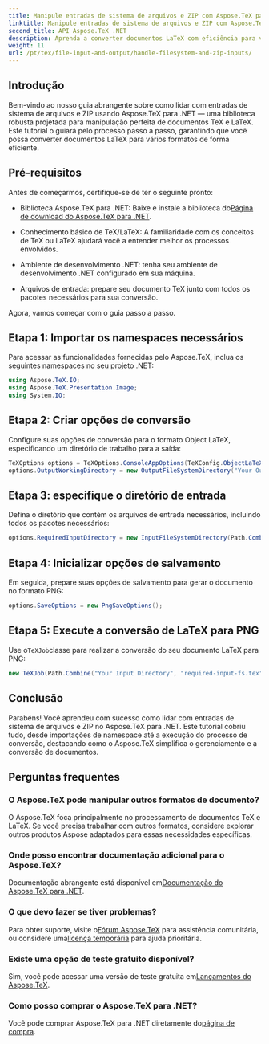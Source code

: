 ```yaml
---
title: Manipule entradas de sistema de arquivos e ZIP com Aspose.TeX para .NET
linktitle: Manipule entradas de sistema de arquivos e ZIP com Aspose.TeX para .NET
second_title: API Aspose.TeX .NET
description: Aprenda a converter documentos LaTeX com eficiência para vários formatos por meio de etapas fáceis de seguir, incluindo configuração de opções de conversão, especificação de diretórios de entrada e execução de conversões.
weight: 11
url: /pt/tex/file-input-and-output/handle-filesystem-and-zip-inputs/
---
```

## Introdução

Bem-vindo ao nosso guia abrangente sobre como lidar com entradas de sistema de arquivos e ZIP usando Aspose.TeX para .NET — uma biblioteca robusta projetada para manipulação perfeita de documentos TeX e LaTeX. Este tutorial o guiará pelo processo passo a passo, garantindo que você possa converter documentos LaTeX para vários formatos de forma eficiente.

## Pré-requisitos

Antes de começarmos, certifique-se de ter o seguinte pronto:

-  Biblioteca Aspose.TeX para .NET: Baixe e instale a biblioteca do[Página de download do Aspose.TeX para .NET](https://releases.aspose.com/tex/net/).
  
- Conhecimento básico de TeX/LaTeX: A familiaridade com os conceitos de TeX ou LaTeX ajudará você a entender melhor os processos envolvidos.

- Ambiente de desenvolvimento .NET: tenha seu ambiente de desenvolvimento .NET configurado em sua máquina.

- Arquivos de entrada: prepare seu documento TeX junto com todos os pacotes necessários para sua conversão.

Agora, vamos começar com o guia passo a passo.

## Etapa 1: Importar os namespaces necessários

Para acessar as funcionalidades fornecidas pelo Aspose.TeX, inclua os seguintes namespaces no seu projeto .NET:

```csharp
using Aspose.TeX.IO;
using Aspose.TeX.Presentation.Image;
using System.IO;
```

## Etapa 2: Criar opções de conversão

Configure suas opções de conversão para o formato Object LaTeX, especificando um diretório de trabalho para a saída:

```csharp
TeXOptions options = TeXOptions.ConsoleAppOptions(TeXConfig.ObjectLaTeX);
options.OutputWorkingDirectory = new OutputFileSystemDirectory("Your Output Directory");
```

## Etapa 3: especifique o diretório de entrada

Defina o diretório que contém os arquivos de entrada necessários, incluindo todos os pacotes necessários:

```csharp
options.RequiredInputDirectory = new InputFileSystemDirectory(Path.Combine("Your Input Directory", "packages"));
```

## Etapa 4: Inicializar opções de salvamento

Em seguida, prepare suas opções de salvamento para gerar o documento no formato PNG:

```csharp
options.SaveOptions = new PngSaveOptions();
```

## Etapa 5: Execute a conversão de LaTeX para PNG

 Use o`TeXJob`classe para realizar a conversão do seu documento LaTeX para PNG:

```csharp
new TeXJob(Path.Combine("Your Input Directory", "required-input-fs.tex"), new ImageDevice(), options).Run();
```

## Conclusão

Parabéns! Você aprendeu com sucesso como lidar com entradas de sistema de arquivos e ZIP no Aspose.TeX para .NET. Este tutorial cobriu tudo, desde importações de namespace até a execução do processo de conversão, destacando como o Aspose.TeX simplifica o gerenciamento e a conversão de documentos.

## Perguntas frequentes

### O Aspose.TeX pode manipular outros formatos de documento?

O Aspose.TeX foca principalmente no processamento de documentos TeX e LaTeX. Se você precisa trabalhar com outros formatos, considere explorar outros produtos Aspose adaptados para essas necessidades específicas.

### Onde posso encontrar documentação adicional para o Aspose.TeX?

 Documentação abrangente está disponível em[Documentação do Aspose.TeX para .NET](https://reference.aspose.com/tex/net/).

### O que devo fazer se tiver problemas?

 Para obter suporte, visite o[Fórum Aspose.TeX](https://forum.aspose.com/c/tex/47) para assistência comunitária, ou considere uma[licença temporária](https://purchase.conholdate.com/temporary-license/) para ajuda prioritária.

### Existe uma opção de teste gratuito disponível?

 Sim, você pode acessar uma versão de teste gratuita em[Lançamentos do Aspose.TeX](https://releases.aspose.com/).

### Como posso comprar o Aspose.TeX para .NET?

Você pode comprar Aspose.TeX para .NET diretamente do[página de compra](https://purchase.conholdate.com/buy).
